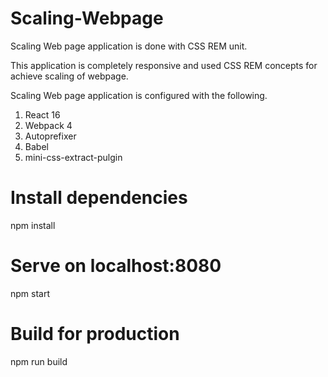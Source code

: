 # Scaling-Webpage
Scaling Web page application is done with CSS REM unit.

This application is completely responsive and used CSS REM concepts for achieve scaling of webpage.

Scaling Web page application is configured with the following.
1. React 16
2. Webpack 4
3. Autoprefixer
4. Babel
5. mini-css-extract-pulgin

# Install dependencies
npm install

# Serve on localhost:8080
npm start

# Build for production
npm run build
